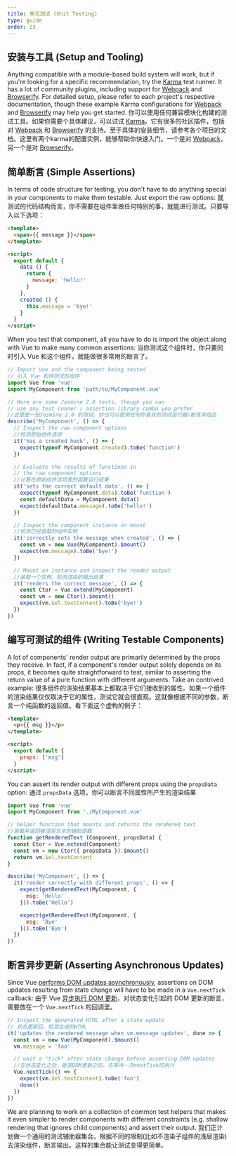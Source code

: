 ```yaml
---
title: 单元测试 (Unit Testing)
type: guide
order: 23
---
```


## 安装与工具 (Setup and Tooling)

Anything compatible with a module-based build system will work, but if you're looking for a specific recommendation, try the [Karma](http://karma-runner.github.io) test runner. It has a lot of community plugins, including support for [Webpack](https://github.com/webpack/karma-webpack) and [Browserify](https://github.com/Nikku/karma-browserify). For detailed setup, please refer to each project's respective documentation, though these example Karma configurations for [Webpack](https://github.com/vuejs/vue-loader-example/blob/master/build/karma.conf.js) and [Browserify](https://github.com/vuejs/vueify-example/blob/master/karma.conf.js) may help you get started.
你可以使用任何兼容模块化构建的测试工具。如果你需要个具体建议，可以试试 [Karma](http://karma-runner.github.io/0.12/index.html)。它有很多的社区插件，包括对 [Webpack](https://github.com/webpack/karma-webpack) 和 [Browserify](https://github.com/Nikku/karma-browserify) 的支持。至于具体的安装细节，请参考各个项目的文档。这里有两个karma的配置实例，能够帮助你快速入门。一个是对 [Webpack](https://github.com/vuejs/vue-loader-example/blob/master/build/karma.conf.js)，另一个是对 [Browserify](https://github.com/vuejs/vueify-example/blob/master/karma.conf.js)。

## 简单断言 (Simple Assertions)

In terms of code structure for testing, you don't have to do anything special in your components to make them testable. Just export the raw options:
就测试的代码结构而言，你不需要在组件里做任何特别的事，就能进行测试。只要导入以下选项：

``` html
<template>
  <span>{{ message }}</span>
</template>

<script>
  export default {
    data () {
      return {
        message: 'hello!'
      }
    },
    created () {
      this.message = 'bye!'
    }
  }
</script>
```

When you test that component, all you have to do is import the object along with Vue to make many common assertions:
当你测试这个组件时，你只要同时引入 Vue 和这个组件，就能做很多常用的断言了。

``` js
// Import Vue and the component being tested
// 引入 Vue 和待测试的组件
import Vue from 'vue'
import MyComponent from 'path/to/MyComponent.vue'

// Here are some Jasmine 2.0 tests, though you can
// use any test runner / assertion library combo you prefer
//这里是一些Jasmine 2.0 的测试，你也可以使用任何你喜欢的测试运行器/断言库组合
describe('MyComponent', () => {
  // Inspect the raw component options
  //检测原始组件选项
  it('has a created hook', () => {
    expect(typeof MyComponent.created).toBe('function')
  })

  // Evaluate the results of functions in
  // the raw component options
  //计算在原始组件选项里的函数运行结果
  it('sets the correct default data', () => {
    expect(typeof MyComponent.data).toBe('function')
    const defaultData = MyComponent.data()
    expect(defaultData.message).toBe('hello!')
  })

  // Inspect the component instance on mount
  //检测已经装载的组件实例
  it('correctly sets the message when created', () => {
    const vm = new Vue(MyComponent).$mount()
    expect(vm.message).toBe('bye!')
  })

  // Mount an instance and inspect the render output
  //装载一个实例，检测渲染的输出结果
  it('renders the correct message', () => {
    const Ctor = Vue.extend(MyComponent)
    const vm = new Ctor().$mount()
    expect(vm.$el.textContent).toBe('bye!')
  })
})
```

## 编写可测试的组件 (Writing Testable Components)

A lot of components' render output are primarily determined by the props they receive. In fact, if a component's render output solely depends on its props, it becomes quite straightforward to test, similar to asserting the return value of a pure function with different arguments. Take an contrived example:
很多组件的渲染结果基本上都取决于它们接收到的属性。如果一个组件的渲染结果仅仅取决于它的属性，测试它就会很直观。这就像根据不同的参数，断言一个纯函数的返回值。看下面这个虚构的例子：

``` html
<template>
  <p>{{ msg }}</p>
</template>

<script>
  export default {
    props: ['msg']
  }
</script>
```

You can assert its render output with different props using the `propsData` option:
通过 `propsData` 选项，你可以断言不同属性所产生的渲染结果

``` js
import Vue from 'vue'
import MyComponent from './MyComponent.vue'

// helper function that mounts and returns the rendered text
//装载并返回被渲染文本的辅助函数
function getRenderedText (Component, propsData) {
  const Ctor = Vue.extend(Component)
  const vm = new Ctor({ propsData }).$mount()
  return vm.$el.textContent
}

describe('MyComponent', () => {
  it('render correctly with different props', () => {
    expect(getRenderedText(MyComponent, {
      msg: 'Hello'
    })).toBe('Hello')

    expect(getRenderedText(MyComponent, {
      msg: 'Bye'
    })).toBe('Bye')
  })
})
```

## 断言异步更新 (Asserting Asynchronous Updates)

Since Vue [performs DOM updates asynchronously](/guide/reactivity.html#Async-Update-Queue), assertions on DOM updates resulting from state change will have to be made in a `Vue.nextTick` callback:
由于 Vue [异步执行 DOM 更新](/guide/reactivity.html#Async-Update-Queue)，对状态变化引起的 DOM 更新的断言，需要放在一个 `Vue.nextTick` 的回调里。

``` js
// Inspect the generated HTML after a state update
// 状态更新后，检测生成的HTML
it('updates the rendered message when vm.message updates', done => {
  const vm = new Vue(MyComponent).$mount()
  vm.message = 'foo'

  // wait a "tick" after state change before asserting DOM updates
  //在状态变化之后，断言DOM更新之前，先等待一次nextTick的执行
  Vue.nextTick(() => {
    expect(vm.$el.textContent).toBe('foo')
    done()
  })
})
```

We are planning to work on a collection of common test helpers that makes it even simpler to render components with different constraints (e.g. shallow rendering that ignores child components) and assert their output.
我们正计划做一个通用的测试辅助器集合。根据不同的限制(比如不渲染子组件的浅层渲染)去渲染组件，断言输出。这样的集合能让测试变得更简单。